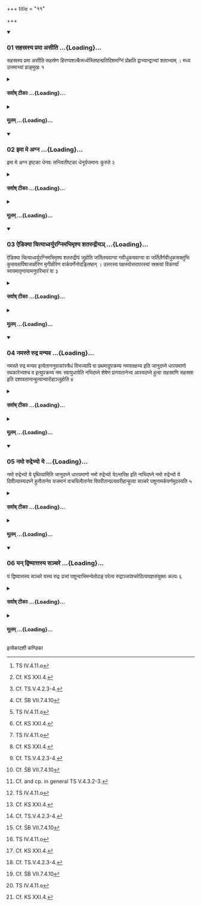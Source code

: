 +++
title = "११"

+++

<div class="js_include" includetitle="true" newlevelforh1="3" unfilled url="/vedAH_yajuH/taittirIyam/sUtram/ApastambaH/shrautam/vishvAsa-prastutiH/17/11/01_sahasrasya_pramA_asIti.md">
<details open><summary><h3>01 सहस्रस्य प्रमा असीति ...{Loading}...</h3></summary>

सहस्रस्य प्रमा असीति सहस्रेण हिरण्यशल्कैरूर्ध्वस्तिष्ठन्प्रतिदिशमग्निं प्रोक्षति द्वाभ्यान्द्वाभ्यां शताभ्याम् । मध्य उत्तमाभ्यां प्राङ्मुखः १
</details>
</div>
<div class="js_include collapsed" newlevelforh1="4" title="सर्वाष् टीकाः" unfilled url="/vedAH_yajuH/taittirIyam/sUtram/ApastambaH/shrautam/sarvASh_TIkAH/17/11/01_sahasrasya_pramA_asIti.md">
<details><summary><h4>सर्वाष् टीकाः ...{Loading}...</h4></summary>
<details><summary>थिते</summary>

1. With sahasrasya pramā asi...[^1] while standing[^2] the Adhvaryu sprinkles (scatters) thousand pieces of gold[^3] on the (built up) fire(-altar)-two hundred pieces on each (direction)[^4]; while facing the east (he scatters two hundred pieces) in the middle with the last two formulae.  

[^1]: TS IV.4.11.o  

[^2]: Cf. KS XXI.4.  

[^3]: Cf. TS.V.4.2.3-4.  

[^4]: Cf. ŚB VII.7.4.10 
</details>
</details>
</div>
<div class="js_include collapsed" newlevelforh1="4" title="मूलम्" unfilled url="/vedAH_yajuH/taittirIyam/sUtram/ApastambaH/shrautam/mUlam/17/11/01_sahasrasya_pramA_asIti.md">
<details><summary><h4>मूलम् ...{Loading}...</h4></summary>

सहस्रस्य प्रमा असीति सहस्रेण हिरण्यशल्कैरूर्ध्वस्तिष्ठन्प्रतिदिशमग्निं प्रोक्षति द्वाभ्यान्द्वाभ्यां शताभ्याम् । मध्य उत्तमाभ्यां प्राङ्मुखः १
</details>
</div>
<div class="js_include" includetitle="true" newlevelforh1="3" unfilled url="/vedAH_yajuH/taittirIyam/sUtram/ApastambaH/shrautam/vishvAsa-prastutiH/17/11/02_imA_me_agna.md">
<details open><summary><h3>02 इमा मे अग्न ...{Loading}...</h3></summary>

इमा मे अग्न इष्टका धेनवः सन्त्वितीष्टका धेनूर्यजमानः कुरुते २
</details>
</div>
<div class="js_include collapsed" newlevelforh1="4" title="सर्वाष् टीकाः" unfilled url="/vedAH_yajuH/taittirIyam/sUtram/ApastambaH/shrautam/sarvASh_TIkAH/17/11/02_imA_me_agna.md">
<details><summary><h4>सर्वाष् टीकाः ...{Loading}...</h4></summary>
<details><summary>थिते</summary>

2. With imā me agna iṣṭakāḥ...[^1] the sacrificer makes the bricks milch-cows[^2].   

[^1]: TS V.4.2.4.  

[^2]: Cp. TS V.4.2.4. 
</details>
</details>
</div>
<div class="js_include collapsed" newlevelforh1="4" title="मूलम्" unfilled url="/vedAH_yajuH/taittirIyam/sUtram/ApastambaH/shrautam/mUlam/17/11/02_imA_me_agna.md">
<details><summary><h4>मूलम् ...{Loading}...</h4></summary>

इमा मे अग्न इष्टका धेनवः सन्त्वितीष्टका धेनूर्यजमानः कुरुते २
</details>
</div>
<div class="js_include" includetitle="true" newlevelforh1="3" unfilled url="/vedAH_yajuH/taittirIyam/sUtram/ApastambaH/shrautam/vishvAsa-prastutiH/17/11/03_aiDikyA_chityAdhvaryuragnimabhimRshya_shatarudrIya~n.md">
<details open><summary><h3>03 ऐडिक्या चित्याध्वर्युरग्निमभिमृश्य शतरुद्रीयञ् ...{Loading}...</h3></summary>

ऐडिक्या चित्याध्वर्युरग्निमभिमृश्य शतरुद्रीयं जुहोति जर्तिलयवाग्वा गवीधुकयवाग्वा वा जर्तिलैर्गवीधुकसक्तुभिः कुसयसर्पिषाजाक्षीरेण मृगीक्षीरेण वार्कपर्णेनोदङ्तिष्ठन् । उत्तरस्य पक्षस्योत्तरापरस्यां स्रक्त्यां विकर्ण्यां स्वयमातृणायामनुपरिचारं वा ३
</details>
</div>
<div class="js_include collapsed" newlevelforh1="4" title="सर्वाष् टीकाः" unfilled url="/vedAH_yajuH/taittirIyam/sUtram/ApastambaH/shrautam/sarvASh_TIkAH/17/11/03_aiDikyA_chityAdhvaryuragnimabhimRshya_shatarudrIya~n.md">
<details><summary><h4>सर्वाष् टीकाः ...{Loading}...</h4></summary>
<details><summary>थिते</summary>

3. Having touched the Fire (-altar-building) with the section called) Aiḍikī (layer)[^1], standing with his face to the north,[^2] (the Adhvaryu) offers the Śatarudriya with Jartila-gruel or Gavīdhuka-gruel or Jartilas or coarse flour of Gavidhukas or with Kusaya-ghee[^3] or goat-milk or buffalo-milk[^4] by means of a leaf of Arka(-tree).[^5] (He does so) on the western corner of the left wing or on the Vikarṇī or on the naturally perforated stone. Or he offers while moving around (the altar keeping it to is right).   

[^1]: TĀ IV.19.  

[^2]: Cf. KS XXI.6.  

[^3]: The meaning of the word kusaya is not known. According to 
Dhūrtasvāmin and Tālavr̥ntavāsin kusaya-ghee means old ghee.  

[^4]: According to the same commentators mr̥gakṣīra means milk of buffalo.   

[^5]: Cf. and cp. in general TS V.4.3.2-3.  
</details>
</details>
</div>
<div class="js_include collapsed" newlevelforh1="4" title="मूलम्" unfilled url="/vedAH_yajuH/taittirIyam/sUtram/ApastambaH/shrautam/mUlam/17/11/03_aiDikyA_chityAdhvaryuragnimabhimRshya_shatarudrIya~n.md">
<details><summary><h4>मूलम् ...{Loading}...</h4></summary>

ऐडिक्या चित्याध्वर्युरग्निमभिमृश्य शतरुद्रीयं जुहोति जर्तिलयवाग्वा गवीधुकयवाग्वा वा जर्तिलैर्गवीधुकसक्तुभिः कुसयसर्पिषाजाक्षीरेण मृगीक्षीरेण वार्कपर्णेनोदङ्तिष्ठन् । उत्तरस्य पक्षस्योत्तरापरस्यां स्रक्त्यां विकर्ण्यां स्वयमातृणायामनुपरिचारं वा ३
</details>
</div>
<div class="js_include" includetitle="true" newlevelforh1="3" unfilled url="/vedAH_yajuH/taittirIyam/sUtram/ApastambaH/shrautam/vishvAsa-prastutiH/17/11/04_namaste_rudra_manyava.md">
<details open><summary><h3>04 नमस्ते रुद्र मन्यव ...{Loading}...</h3></summary>

नमस्ते रुद्र मन्यव इत्येताननुवाकांस्त्रैधं विभज्यापि वा प्रथमादुपक्रम्य नमस्तक्षभ्य इति जानुदघ्ने धारयमाणो रथकारेभ्यश्च व इत्युपक्रम्य नमः स्वायुधायेति नभिदघ्ने शेषेण प्रागवतानेभ्य आस्यदघ्ने हुत्वा सहस्राणि सहस्रश इति दशावतानान्हुत्वान्वारोहाञ्जुहोति ४
</details>
</div>
<div class="js_include collapsed" newlevelforh1="4" title="सर्वाष् टीकाः" unfilled url="/vedAH_yajuH/taittirIyam/sUtram/ApastambaH/shrautam/sarvASh_TIkAH/17/11/04_namaste_rudra_manyava.md">
<details><summary><h4>सर्वाष् टीकाः ...{Loading}...</h4></summary>
<details><summary>थिते</summary>

4. Having offered after having divided the sections beginning with namaste rudra manyave[^1] into three parts[^2] or having started from the first formula upto namas takṣabhyaḥ, holding (the Arka-leaf) at the level of knee, starting from rathakārebhyaśca vaḥ upto namaḥ svāyudhāya holding the (Arka-leaf) at the level of the navel, (then) with the remaining portion upto the Avatānas[^3] at the level of the mouth, with sahasrāṇi sahasraśaḥ (then) he offers the ten Anvāroha[^4]-offerings.   

[^1]: TS IV.5.1-10.  

[^2]: Cf. TS V.4.3.3.  

[^3]: TS IV.5.11.a-k.  

[^4]: “Ascending".  
</details>
</details>
</div>
<div class="js_include collapsed" newlevelforh1="4" title="मूलम्" unfilled url="/vedAH_yajuH/taittirIyam/sUtram/ApastambaH/shrautam/mUlam/17/11/04_namaste_rudra_manyava.md">
<details><summary><h4>मूलम् ...{Loading}...</h4></summary>

नमस्ते रुद्र मन्यव इत्येताननुवाकांस्त्रैधं विभज्यापि वा प्रथमादुपक्रम्य नमस्तक्षभ्य इति जानुदघ्ने धारयमाणो रथकारेभ्यश्च व इत्युपक्रम्य नमः स्वायुधायेति नभिदघ्ने शेषेण प्रागवतानेभ्य आस्यदघ्ने हुत्वा सहस्राणि सहस्रश इति दशावतानान्हुत्वान्वारोहाञ्जुहोति ४
</details>
</div>
<div class="js_include" includetitle="true" newlevelforh1="3" unfilled url="/vedAH_yajuH/taittirIyam/sUtram/ApastambaH/shrautam/vishvAsa-prastutiH/17/11/05_namo_rudrebhyo_ye.md">
<details open><summary><h3>05 नमो रुद्रेभ्यो ये ...{Loading}...</h3></summary>

नमो रुद्रेभ्यो ये पृथिव्यामिति जानुदघ्ने धारयमाणो नमो रुद्रेभ्यो येऽन्तरिक्ष इति नाभिदघ्ने नमो रुद्रेभ्यो ये दिवीत्यास्यदघ्ने हुत्वैतानेव यजमानं वाचयित्वैतानेव विपरीतान्प्रत्यवरीहान्हुत्वा सञ्चरे पशूनामर्कपर्णमुदस्यति ५
</details>
</div>
<div class="js_include collapsed" newlevelforh1="4" title="सर्वाष् टीकाः" unfilled url="/vedAH_yajuH/taittirIyam/sUtram/ApastambaH/shrautam/sarvASh_TIkAH/17/11/05_namo_rudrebhyo_ye.md">
<details><summary><h4>सर्वाष् टीकाः ...{Loading}...</h4></summary>
<details><summary>थिते</summary>

5. Having then offered with namo rudrebhyo ye pr̥thivyām[^1] while holding (the Arka-leaf) at the level of the knee, with namo rudrebhyo yentarikṣe[^2] while holding (the Arka-leaf) at the level of the navel, and with namo rudrebhyo ye divi[^3] (while holding the Arka-leaf) at the level of the mouth, then having caused the sacrificer to recite the same (formulae), then having offered with the same formulae in the reverse (descending) order, he throws the Arka-leaf on a place where cattle do not wander.[^4]    

[^1-3]: TS IV.5.11.m-n. For the offerings cf. TS V.4.3.4.   

[^4]: Read hutvāsaṁcare. Cf. TS V.4.3.5.  
</details>
</details>
</div>
<div class="js_include collapsed" newlevelforh1="4" title="मूलम्" unfilled url="/vedAH_yajuH/taittirIyam/sUtram/ApastambaH/shrautam/mUlam/17/11/05_namo_rudrebhyo_ye.md">
<details><summary><h4>मूलम् ...{Loading}...</h4></summary>

नमो रुद्रेभ्यो ये पृथिव्यामिति जानुदघ्ने धारयमाणो नमो रुद्रेभ्यो येऽन्तरिक्ष इति नाभिदघ्ने नमो रुद्रेभ्यो ये दिवीत्यास्यदघ्ने हुत्वैतानेव यजमानं वाचयित्वैतानेव विपरीतान्प्रत्यवरीहान्हुत्वा सञ्चरे पशूनामर्कपर्णमुदस्यति ५
</details>
</div>
<div class="js_include" includetitle="true" newlevelforh1="3" unfilled url="/vedAH_yajuH/taittirIyam/sUtram/ApastambaH/shrautam/vishvAsa-prastutiH/17/11/06_yan_dviShyAttasya_sanchare.md">
<details open><summary><h3>06 यन् द्विष्यात्तस्य सञ्चरे ...{Loading}...</h3></summary>

यं द्विष्यात्तस्य सञ्चरे यस्य रुद्रः प्रजां पशून्वाभिमन्येतोदङ् परेत्य रुद्राञ्जपंश्चरेदित्ययज्ञसंयुक्तः कल्पः ६
</details>
</div>
<div class="js_include collapsed" newlevelforh1="4" title="सर्वाष् टीकाः" unfilled url="/vedAH_yajuH/taittirIyam/sUtram/ApastambaH/shrautam/sarvASh_TIkAH/17/11/06_yan_dviShyAttasya_sanchare.md">
<details><summary><h4>सर्वाष् टीकाः ...{Loading}...</h4></summary>
<details><summary>थिते</summary>

6. In the case of whom (the sacrificer) he hates, he (should throw the Arka-leaf) on a (place where cattle) wander.[^1] (In the case of a sacrificer) with the progeny or cattle of whom Rudra is angry, having gone with his (Adhvaryu's) face to the north, he should mutter the Rudra (formulae)—this is a rite not connected with any (Śrauta) sacrifice[^2].   

[^1]: Cf. TS V. 4.3.5.  

[^2]: Thus it is a "Gr̥hya” ritual.   
</details>
</details>
</div>
<div class="js_include collapsed" newlevelforh1="4" title="मूलम्" unfilled url="/vedAH_yajuH/taittirIyam/sUtram/ApastambaH/shrautam/mUlam/17/11/06_yan_dviShyAttasya_sanchare.md">
<details><summary><h4>मूलम् ...{Loading}...</h4></summary>

यं द्विष्यात्तस्य सञ्चरे यस्य रुद्रः प्रजां पशून्वाभिमन्येतोदङ् परेत्य रुद्राञ्जपंश्चरेदित्ययज्ञसंयुक्तः कल्पः ६
</details>
</div>





  
इत्येकादशी कण्डिका 
